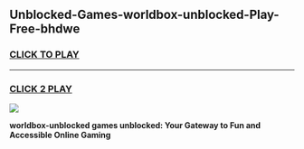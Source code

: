 
## Unblocked-Games-worldbox-unblocked-Play-Free-bhdwe
<h3>
<a href="https://premium76.site?title=worldbox-unblocked&ref=21A">CLICK TO PLAY</a></h3>
<hr>

<h3>
<a href="https://premium76.site?title=worldbox-unblocked&ref=21A">CLICK 2 PLAY</a>
  
</h3>

<a href="https://premium76.site?title=worldbox-unblocked&ref=21A"><img src="https://clearcache.store/games.png"></a>


**worldbox-unblocked games unblocked: Your Gateway to Fun and Accessible Online Gaming**
